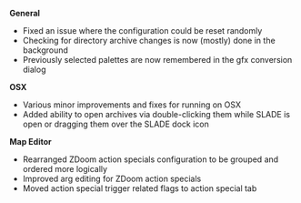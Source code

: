 **General**
* Fixed an issue where the configuration could be reset randomly
* Checking for directory archive changes is now (mostly) done in the background
* Previously selected palettes are now remembered in the gfx conversion dialog

**OSX**
* Various minor improvements and fixes for running on OSX
* Added ability to open archives via double-clicking them while SLADE is open or dragging them over the SLADE dock icon

**Map Editor**
* Rearranged ZDoom action specials configuration to be grouped and ordered more logically
* Improved arg editing for ZDoom action specials
* Moved action special trigger related flags to action special tab
